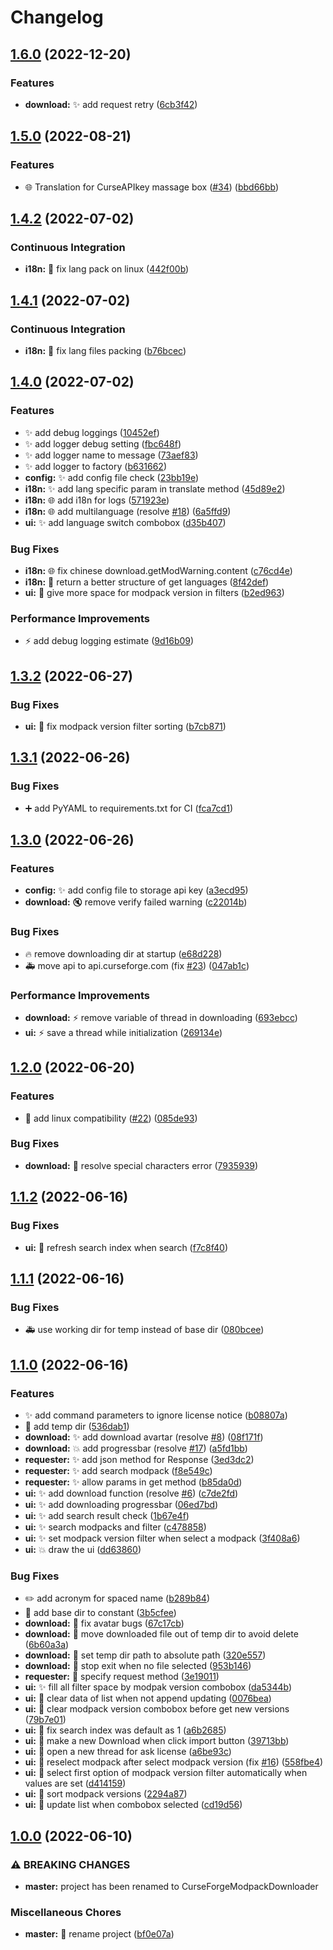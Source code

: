 # Changelog

## [1.6.0](https://github.com/AnzhiZhang/CurseForgeModpackDownloader/compare/v1.5.0...v1.6.0) (2022-12-20)


### Features

* **download:** ✨ add request retry ([6cb3f42](https://github.com/AnzhiZhang/CurseForgeModpackDownloader/commit/6cb3f428459f0cc8f444d16e54aea4cd1186fd7b))

## [1.5.0](https://github.com/AnzhiZhang/CurseForgeModpackDownloader/compare/v1.4.2...v1.5.0) (2022-08-21)


### Features

* 🌐 Translation for CurseAPIkey massage box ([#34](https://github.com/AnzhiZhang/CurseForgeModpackDownloader/issues/34)) ([bbd66bb](https://github.com/AnzhiZhang/CurseForgeModpackDownloader/commit/bbd66bb95eb037b45d0dedee68babc5fcd6f3a52))

## [1.4.2](https://github.com/AnzhiZhang/CurseForgeModpackDownloader/compare/v1.4.1...v1.4.2) (2022-07-02)


### Continuous Integration

* **i18n:** 💚 fix lang pack on linux ([442f00b](https://github.com/AnzhiZhang/CurseForgeModpackDownloader/commit/442f00b0ae9e3e1a2bb655933837d06552a1388c))

## [1.4.1](https://github.com/AnzhiZhang/CurseForgeModpackDownloader/compare/v1.4.0...v1.4.1) (2022-07-02)


### Continuous Integration

* **i18n:** 💚 fix lang files packing ([b76bcec](https://github.com/AnzhiZhang/CurseForgeModpackDownloader/commit/b76bcecb356eba0828128cdfaf4d84ef9d5f9761))

## [1.4.0](https://github.com/AnzhiZhang/CurseForgeModpackDownloader/compare/v1.3.2...v1.4.0) (2022-07-02)


### Features

* ✨ add debug loggings ([10452ef](https://github.com/AnzhiZhang/CurseForgeModpackDownloader/commit/10452efefa19f10993f721f15c7bd5feb7fa9023))
* ✨ add logger debug setting ([fbc648f](https://github.com/AnzhiZhang/CurseForgeModpackDownloader/commit/fbc648f735cc16920b46c1bc9302bf5b2fdaf312))
* ✨ add logger name to message ([73aef83](https://github.com/AnzhiZhang/CurseForgeModpackDownloader/commit/73aef8341c6a1e876240feb254a6c4a86d6e4230))
* ✨ add logger to factory ([b631662](https://github.com/AnzhiZhang/CurseForgeModpackDownloader/commit/b63166220a3de48b51b833b7d7eed1534577a77c))
* **config:** ✨ add config file check ([23bb19e](https://github.com/AnzhiZhang/CurseForgeModpackDownloader/commit/23bb19e44052507554dace3f25feb39f5d90e35d))
* **i18n:** ✨ add lang specific param in translate method ([45d89e2](https://github.com/AnzhiZhang/CurseForgeModpackDownloader/commit/45d89e20e1d753d2da853c0c815e1cf037e78bb8))
* **i18n:** 🌐 add i18n for logs ([571923e](https://github.com/AnzhiZhang/CurseForgeModpackDownloader/commit/571923e5921b0ccfe34ddf308a7ff697e094b631))
* **i18n:** 🌐 add multilanguage (resolve [#18](https://github.com/AnzhiZhang/CurseForgeModpackDownloader/issues/18)) ([6a5ffd9](https://github.com/AnzhiZhang/CurseForgeModpackDownloader/commit/6a5ffd977f62e1fa7a77e4ee4ca73aa51b41446c))
* **ui:** ✨ add language switch combobox ([d35b407](https://github.com/AnzhiZhang/CurseForgeModpackDownloader/commit/d35b407448d55e8bc895d44b310a2e4fe92d3690))


### Bug Fixes

* **i18n:** 🌐 fix chinese download.getModWarning.content ([c76cd4e](https://github.com/AnzhiZhang/CurseForgeModpackDownloader/commit/c76cd4e09069c84301c496af3d33a88031d39a1f))
* **i18n:** 🐛 return a better structure of get languages ([8f42def](https://github.com/AnzhiZhang/CurseForgeModpackDownloader/commit/8f42deffb3aa175a1568e812d02b1ed2b63bfde4))
* **ui:** 🐛 give more space for modpack version in filters ([b2ed963](https://github.com/AnzhiZhang/CurseForgeModpackDownloader/commit/b2ed963a088d278498aa6b98e617100de21d11f5))


### Performance Improvements

* ⚡️ add debug logging estimate ([9d16b09](https://github.com/AnzhiZhang/CurseForgeModpackDownloader/commit/9d16b09c62021d4be1d3d19d2b885225c72e6dee))

## [1.3.2](https://github.com/AnzhiZhang/CurseForgeModpackDownloader/compare/v1.3.1...v1.3.2) (2022-06-27)


### Bug Fixes

* **ui:** 🐛 fix modpack version filter sorting ([b7cb871](https://github.com/AnzhiZhang/CurseForgeModpackDownloader/commit/b7cb8711309e768cc1e861d52dc116d37ea8ea90))

## [1.3.1](https://github.com/AnzhiZhang/CurseForgeModpackDownloader/compare/v1.3.0...v1.3.1) (2022-06-26)


### Bug Fixes

* ➕ add PyYAML to requirements.txt for CI ([fca7cd1](https://github.com/AnzhiZhang/CurseForgeModpackDownloader/commit/fca7cd19723f1c8df6f395df4a6dd4d1f9d04bc0))

## [1.3.0](https://github.com/AnzhiZhang/CurseForgeModpackDownloader/compare/v1.2.0...v1.3.0) (2022-06-26)


### Features

* **config:** ✨ add config file to storage api key ([a3ecd95](https://github.com/AnzhiZhang/CurseForgeModpackDownloader/commit/a3ecd956b37e81063556b642c857d8fcc5ce476b))
* **download:** 🔇 remove verify failed warning ([c22014b](https://github.com/AnzhiZhang/CurseForgeModpackDownloader/commit/c22014babb6295af1e787bbfe37a2752a4bdc14e))


### Bug Fixes

* 🔥 remove downloading dir at startup ([e68d228](https://github.com/AnzhiZhang/CurseForgeModpackDownloader/commit/e68d228e92502b3d8289c596d8013c23546e039c))
* 🚑️ move api to api.curseforge.com (fix [#23](https://github.com/AnzhiZhang/CurseForgeModpackDownloader/issues/23)) ([047ab1c](https://github.com/AnzhiZhang/CurseForgeModpackDownloader/commit/047ab1cd922c84bb01caf937ff400f3a97261d1b))


### Performance Improvements

* **download:** ⚡️ remove variable of thread in downloading ([693ebcc](https://github.com/AnzhiZhang/CurseForgeModpackDownloader/commit/693ebccd8f865b1d82c35d9b24158c8a9b1155ad))
* **ui:** ⚡️ save a thread while initialization ([269134e](https://github.com/AnzhiZhang/CurseForgeModpackDownloader/commit/269134e76d7fd6052b8f182f59bef503a969d417))

## [1.2.0](https://github.com/AnzhiZhang/CurseForgeModpackDownloader/compare/v1.1.2...v1.2.0) (2022-06-20)


### Features

* 🐧 add linux compatibility ([#22](https://github.com/AnzhiZhang/CurseForgeModpackDownloader/issues/22)) ([085de93](https://github.com/AnzhiZhang/CurseForgeModpackDownloader/commit/085de93b5741e8847d54d9039df4257f1acdbec7))


### Bug Fixes

* **download:** 🐛 resolve special characters error ([7935939](https://github.com/AnzhiZhang/CurseForgeModpackDownloader/commit/79359398c1c12cfa48a20be1bc9ba6f65544798f))

## [1.1.2](https://github.com/AnzhiZhang/CurseForgeModpackDownloader/compare/v1.1.1...v1.1.2) (2022-06-16)


### Bug Fixes

* **ui:** 🐛 refresh search index when search ([f7c8f40](https://github.com/AnzhiZhang/CurseForgeModpackDownloader/commit/f7c8f40ba6bc603c785bedad39978ceb09d48ea9))

## [1.1.1](https://github.com/AnzhiZhang/CurseForgeModpackDownloader/compare/v1.1.0...v1.1.1) (2022-06-16)


### Bug Fixes

* 🚑️ use working dir for temp instead of base dir ([080bcee](https://github.com/AnzhiZhang/CurseForgeModpackDownloader/commit/080bcee7a4d8971056d276ae847b0b3dbd42e87e))

## [1.1.0](https://github.com/AnzhiZhang/CurseForgeModpackDownloader/compare/v1.0.0...v1.1.0) (2022-06-16)


### Features

* ✨ add command parameters to ignore license notice ([b08807a](https://github.com/AnzhiZhang/CurseForgeModpackDownloader/commit/b08807a974578a38f673f0010ebc8f13bc32e99b))
* 🚚 add temp dir ([536dab1](https://github.com/AnzhiZhang/CurseForgeModpackDownloader/commit/536dab1c193d161a4de341ea8294f11c1bff3e6d))
* **download:** ✨ add download avartar (resolve [#8](https://github.com/AnzhiZhang/CurseForgeModpackDownloader/issues/8)) ([08f171f](https://github.com/AnzhiZhang/CurseForgeModpackDownloader/commit/08f171f64964daf23f542a1d00d606b15882ae48))
* **download:** 💥 add progressbar (resolve [#17](https://github.com/AnzhiZhang/CurseForgeModpackDownloader/issues/17)) ([a5fd1bb](https://github.com/AnzhiZhang/CurseForgeModpackDownloader/commit/a5fd1bb7995032efd0fc20f2eff4084d605c2235))
* **requester:** ✨ add json method for Response ([3ed3dc2](https://github.com/AnzhiZhang/CurseForgeModpackDownloader/commit/3ed3dc24a4c5c26890e7135b9b79500589bb6d64))
* **requester:** ✨ add search modpack ([f8e549c](https://github.com/AnzhiZhang/CurseForgeModpackDownloader/commit/f8e549c8e42af9263804600d73f08abe4211e0b1))
* **requester:** ✨ allow params in get method ([b85da0d](https://github.com/AnzhiZhang/CurseForgeModpackDownloader/commit/b85da0d38d492eafdd0efdb0cafa295a4df77853))
* **ui:** ✨ add download function (resolve [#6](https://github.com/AnzhiZhang/CurseForgeModpackDownloader/issues/6)) ([c7de2fd](https://github.com/AnzhiZhang/CurseForgeModpackDownloader/commit/c7de2fdb0b23da60aa5c4086c7a91022ec352753))
* **ui:** ✨ add downloading progressbar ([06ed7bd](https://github.com/AnzhiZhang/CurseForgeModpackDownloader/commit/06ed7bd388ff6bb683b6e11dd228541477ed6e06))
* **ui:** ✨ add search result check ([1b67e4f](https://github.com/AnzhiZhang/CurseForgeModpackDownloader/commit/1b67e4fa85123de5e96b126265dfea56121b302d))
* **ui:** ✨ search modpacks and filter ([c478858](https://github.com/AnzhiZhang/CurseForgeModpackDownloader/commit/c478858346b7a44dc93bd21030669a452b6775e6))
* **ui:** ✨ set modpack version filter when select a modpack ([3f408a6](https://github.com/AnzhiZhang/CurseForgeModpackDownloader/commit/3f408a65115016c0a7669c8f9c28d3ca3c4cea26))
* **ui:** 💥 draw the ui ([dd63860](https://github.com/AnzhiZhang/CurseForgeModpackDownloader/commit/dd63860daadd3dc524a97f1efed8872967790df8))


### Bug Fixes

* ✏️ add acronym for spaced name ([b289b84](https://github.com/AnzhiZhang/CurseForgeModpackDownloader/commit/b289b84bd24281d329b67bbae3cc9003a3e56873))
* 🐛 add base dir to constant ([3b5cfee](https://github.com/AnzhiZhang/CurseForgeModpackDownloader/commit/3b5cfee44f70b513460fe738e02430af93a024af))
* **download:** 🐛 fix avatar bugs ([67c17cb](https://github.com/AnzhiZhang/CurseForgeModpackDownloader/commit/67c17cba6fd73dd6a22c9b3c09f4b283440503f8))
* **download:** 🐛 move downloaded file out of temp dir to avoid delete ([6b60a3a](https://github.com/AnzhiZhang/CurseForgeModpackDownloader/commit/6b60a3a0a87a26886d2972cedab5beb3ef54edb4))
* **download:** 🐛 set temp dir path to absolute path ([320e557](https://github.com/AnzhiZhang/CurseForgeModpackDownloader/commit/320e5570d9f39b83ebbd33458b2b67bcab254ff1))
* **download:** 🐛 stop exit when no file selected ([953b146](https://github.com/AnzhiZhang/CurseForgeModpackDownloader/commit/953b1467ea32ebc9fda28f0ac9f5981c523c0d28))
* **requester:** 🐛 specify request method ([3e19011](https://github.com/AnzhiZhang/CurseForgeModpackDownloader/commit/3e1901111ca7ce767ef8454f333e09803c6b9978))
* **ui:** ✨ fill all filter space by modpak version combobox ([da5344b](https://github.com/AnzhiZhang/CurseForgeModpackDownloader/commit/da5344ba0c65e4e87f730e21b0cd2d0ec675597b))
* **ui:** 🐛 clear data of list when not append updating ([0076bea](https://github.com/AnzhiZhang/CurseForgeModpackDownloader/commit/0076bea6da459e4853fc3e35733642c7b47dd0de))
* **ui:** 🐛 clear modpack version combobox before get new versions ([79b7e01](https://github.com/AnzhiZhang/CurseForgeModpackDownloader/commit/79b7e014fa74020f6bb58f6781e3d86878d1b866))
* **ui:** 🐛 fix search index was default as 1 ([a6b2685](https://github.com/AnzhiZhang/CurseForgeModpackDownloader/commit/a6b2685877742d738300cfdd5f105f9ab1e0b6b0))
* **ui:** 🐛 make a new Download when click import button ([39713bb](https://github.com/AnzhiZhang/CurseForgeModpackDownloader/commit/39713bbb63af61c1994968eaf7961e4054643c02))
* **ui:** 🐛 open a new thread for ask license ([a6be93c](https://github.com/AnzhiZhang/CurseForgeModpackDownloader/commit/a6be93ca12e9a13ac6d483cf31ddfd6e6095b173))
* **ui:** 🐛 reselect modpack after select modpack version (fix [#16](https://github.com/AnzhiZhang/CurseForgeModpackDownloader/issues/16)) ([558fbe4](https://github.com/AnzhiZhang/CurseForgeModpackDownloader/commit/558fbe4813ab59d38e7dbb710347ee434af533af))
* **ui:** 🐛 select first option of modpack version filter automatically when values are set ([d414159](https://github.com/AnzhiZhang/CurseForgeModpackDownloader/commit/d414159f2e6b500016efba3da406317b5b941875))
* **ui:** 🐛 sort modpack versions ([2294a87](https://github.com/AnzhiZhang/CurseForgeModpackDownloader/commit/2294a876232a0cf069aa2fbbeabd3c6b7002a391))
* **ui:** 🐛 update list when combobox selected ([cd19d56](https://github.com/AnzhiZhang/CurseForgeModpackDownloader/commit/cd19d5677d5a0e49dd4fdc9f9130e7d50cd6e307))

## [1.0.0](https://github.com/AnzhiZhang/CurseForgeModpackDownloader/compare/0.2.3...v1.0.0) (2022-06-10)


### ⚠ BREAKING CHANGES

* **master:** project has been renamed to CurseForgeModpackDownloader

### Miscellaneous Chores

* **master:** 🚚 rename project ([bf0e07a](https://github.com/AnzhiZhang/CurseForgeModpackDownloader/commit/bf0e07a6fbc493239f11e98cabc9a28e519bc53f))
